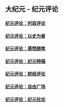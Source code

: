 ## 大纪元 - 纪元评论

#### [纪元评论：时政评论](indexes/nsc1025/README.md?04100330)
#### [纪元评论：以史为鉴](indexes/nsc1028/README.md?04100330)
#### [纪元评论：感悟随笔](indexes/nsc1035/README.md?04100330)
#### [纪元评论：纪元特稿](indexes/nsc424/README.md?04100330)
#### [纪元评论：财经评论](indexes/nsc1026/README.md?04100330)
#### [纪元评论：自由广场](indexes/nsc993/README.md?04100330)
#### [纪元评论：纪元社论](indexes/nsc422/README.md?04100330)
